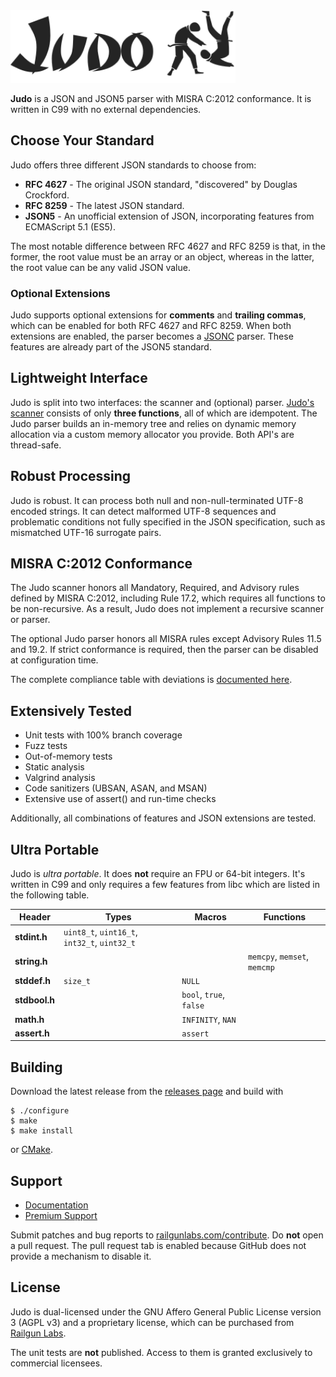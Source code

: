 <picture>
  <source media="(prefers-color-scheme: dark)" srcset=".github/judo-dark.svg">
  <source media="(prefers-color-scheme: light)" srcset=".github/judo.svg">
  <img alt="Judo" src=".github/judo.svg" width="360px">
</picture>

**Judo** is a JSON and JSON5 parser with MISRA C:2012 conformance.
It is written in C99 with no external dependencies.

## Choose Your Standard

Judo offers three different JSON standards to choose from:

* **RFC 4627** - The original JSON standard, "discovered" by Douglas Crockford.
* **RFC 8259** - The latest JSON standard.
* **JSON5** - An unofficial extension of JSON, incorporating features from ECMAScript 5.1 (ES5).

The most notable difference between RFC 4627 and RFC 8259 is that, in the former, the root value must be an array or an object, whereas in the latter, the root value can be any valid JSON value.

### Optional Extensions

Judo supports optional extensions for **comments** and **trailing commas**, which can be enabled for both RFC 4627 and RFC 8259.
When both extensions are enabled, the parser becomes a [JSONC](https://code.visualstudio.com/docs/languages/json#_json-with-comments) parser.
These features are already part of the JSON5 standard.

## Lightweight Interface

Judo is split into two interfaces: the scanner and (optional) parser.
[Judo's scanner](https://railgunlabs.com/judo/manual/api/judo/) consists of only **three functions**, all of which are idempotent.
The Judo parser builds an in-memory tree and relies on dynamic memory allocation via a custom memory allocator you provide.
Both API's are thread-safe.

## Robust Processing

Judo is robust.
It can process both null and non-null-terminated UTF-8 encoded strings.
It can detect malformed UTF-8 sequences and problematic conditions not fully specified in the JSON specification, such as mismatched UTF-16 surrogate pairs.

## MISRA C:2012 Conformance

The Judo scanner honors all Mandatory, Required, and Advisory rules defined by MISRA C:2012, including Rule 17.2, which requires all functions to be non-recursive.
As a result, Judo does not implement a recursive scanner or parser.

The optional Judo parser honors all MISRA rules except Advisory Rules 11.5 and 19.2.
If strict conformance is required, then the parser can be disabled at configuration time.

The complete compliance table with deviations is [documented here](https://railgunlabs.com/charisma/manual/misra-compliance/).

## Extensively Tested

* Unit tests with 100% branch coverage
* Fuzz tests
* Out-of-memory tests
* Static analysis
* Valgrind analysis
* Code sanitizers (UBSAN, ASAN, and MSAN)
* Extensive use of assert() and run-time checks

Additionally, all combinations of features and JSON extensions are tested.

## Ultra Portable

Judo is _ultra portable_.
It does **not** require an FPU or 64-bit integers.
It's written in C99 and only requires a few features from libc which are listed in the following table.

| Header | Types | Macros | Functions |
| --- | --- | --- | --- |
| **stdint.h** |  `uint8_t`, `uint16_t`, `int32_t`, `uint32_t` | | |
| **string.h** | | | `memcpy`, `memset`, `memcmp` |
| **stddef.h** | `size_t` | `NULL` | |
| **stdbool.h** | |  `bool`, `true`, `false` | |
| **math.h** | |  `INFINITY`, `NAN` | |
| **assert.h** | |  `assert` | |

## Building

Download the latest release from the [releases page](https://github.com/railgunlabs/judo/releases) and build with

```
$ ./configure
$ make
$ make install
```

or [CMake](https://cmake.org/).

## Support

* [Documentation](https://railgunlabs.com/judo/manual/)
* [Premium Support](https://railgunlabs.com/services/)

Submit patches and bug reports to [railgunlabs.com/contribute](https://railgunlabs.com/contribute/).
Do **not** open a pull request.
The pull request tab is enabled because GitHub does not provide a mechanism to disable it.

## License

Judo is dual-licensed under the GNU Affero General Public License version 3 (AGPL v3) and a proprietary license, which can be purchased from [Railgun Labs](https://railgunlabs.com/judo/license/).

The unit tests are **not** published.
Access to them is granted exclusively to commercial licensees.
